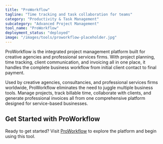 ```yaml
---
title: "ProWorkflow"
tagline: "Time tracking and task collaboration for teams"
category: "Productivity & Task Management"
subcategory: "Advanced Project Management"
tool_name: "ProWorkflow"
deployment_status: "deployed"
image: "/images/tools/proworkflow-placeholder.jpg"
---
```

ProWorkflow is the integrated project management platform built for creative agencies and professional services firms. With project planning, time tracking, client communication, and invoicing all in one place, it handles the complete business workflow from initial client contact to final payment.

Used by creative agencies, consultancies, and professional services firms worldwide, ProWorkflow eliminates the need to juggle multiple business tools. Manage projects, track billable time, collaborate with clients, and generate professional invoices all from one comprehensive platform designed for service-based businesses.

## Get Started with ProWorkflow

Ready to get started? Visit [ProWorkflow](https://www.proworkflow.com) to explore the platform and begin using this tool.